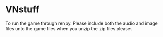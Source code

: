 # VNstuff
To run the game through renpy. Please include both the audio and image files unto the game files when you unzip the zip files please.

